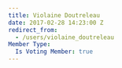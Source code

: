 ```yaml
---
title: Violaine Doutreleau
date: 2017-02-28 14:23:00 Z
redirect_from:
  - /users/violaine_doutreleau
Member Type:
  Is Voting Member: true
---
```


